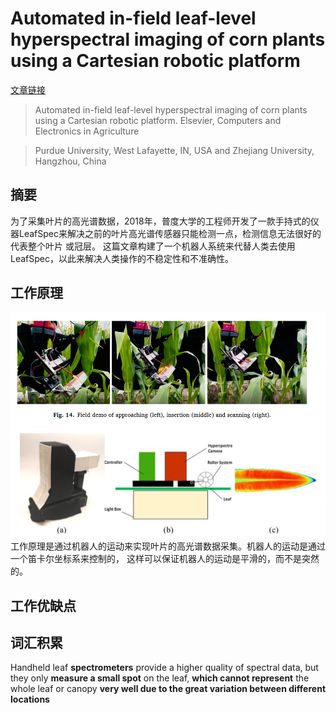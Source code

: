 # Automated in-field leaf-level hyperspectral imaging of corn plants using a Cartesian robotic platform

[文章链接](paper.pdf)

> Automated in-field leaf-level hyperspectral imaging of corn plants using a Cartesian robotic platform. Elsevier,
> Computers and Electronics in Agriculture

> Purdue University, West Lafayette, IN, USA and Zhejiang University, Hangzhou, China

## 摘要

为了采集叶片的高光谱数据，2018年，普度大学的工程师开发了一款手持式的仪器LeafSpec来解决之前的叶片高光谱传感器只能检测一点，检测信息无法很好的代表整个叶片
或冠层。 这篇文章构建了一个机器人系统来代替人类去使用LeafSpec，以此来解决人类操作的不稳定性和不准确性。

## 工作原理

![img.png](img.png)
![img_1.png](img_1.png)
工作原理是通过机器人的运动来实现叶片的高光谱数据采集。机器人的运动是通过一个笛卡尔坐标系来控制的，
这样可以保证机器人的运动是平滑的，而不是突然的。

## 工作优缺点

## 词汇积累

Handheld leaf **spectrometers** provide a higher quality of spectral data, but they only **measure a small spot** on the leaf,
**which cannot represent** the whole leaf or canopy **very well due to the great variation between different locations**